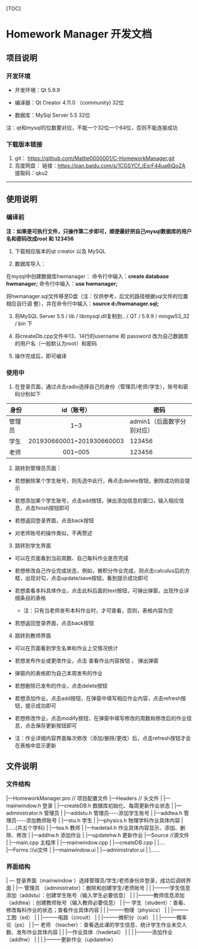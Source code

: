 [TOC]

# Homework Manager 开发文档

## 项目说明

### 开发环境

- 开发环境：Qt 5.9.9

- 编译器：Qt Creator 4.11.0 （community)  32位

- 数据库：MySql Server 5.5  32位

注：qt和mysql的位数要对应，不能一个32位一个64位，否则不能连接成功

### 下载版本链接

1. git： https://github.com/Mattie0000001/C-HomeworkManager.git
2. 百度网盘： 链接：https://pan.baidu.com/s/1CGSYCf_lEsrF44ua6jQoZA 
   提取码：qku2

------

## 使用说明

### 编译前

**注：如果是可执行文件，只操作第二步即可，顺便最好把自己mysql数据库的用户名和密码改成root 和 123456**

1.  下载相应版本的qt creator 以及 MySQL

2.  数据库导入：

   在mysql中创建数据库hwmanager： 
     命令行中输入：**create database hwmanager;**
     命令行中输入：**use hwmanager;**

   将hwmanager.sql文件移至D盘（注：仅供参考，后文的路径根据sql文件的位置相应自行调  整），并在命令行中输入：**source d:/hwmanager.sql;**

3. 将MySQL Server 5.5 / lib / libmysql.dll复制到.. / QT / 5.9.9 / mingw53_32 / bin 下

4.  将createDb.cpp文件中13、14行的username 和 password 改为自己数据库的用户名（一般默认为root）和密码

5.  操作完成后，即可编译

### 使用中

1.  在登录页面，通过点击radio选择自己的身份（管理员/老师/学生），账号和密码分别如下

| 身份   |        id（账号）         | 密码                       |
| ------ | :-----------------------: | -------------------------- |
| 管理员 |            1~3            | admin1（后面数字分别对应） |
| 学生   | 201930660001~201930660003 | 123456                     |
| 老师   |          001~005          | 123456                     |

2.  跳转到管理员页面：

+ 若想删除某个学生账号，则先选中此行，再点击delete按钮，删除成功则会提示

+ 若想添加某个学生账号，点击add按钮，弹出添加信息的窗口，输入相应信息，点击finish按钮即可

+ 若想返回登录界面，点击back按钮

+ 对老师账号的操作类似，不再赘述

3.  跳转到学生界面

+ 可以在页面看到当前周数、自己每科作业是否完成

+ 若想修改自己作业完成状态，例如，微积分作业完成，则点击calculus后的方框，出现对勾，点击update/save按钮，看到提示成功即可

+ 若想查看本科具体作业，点击此科后面的text按钮，可弹出弹窗，出现作业详细条目的表格
  - 注：只有当老师发布本科作业时，才可查看，否则，表格内容为空

+ 若想返回登录界面，点击back按钮

4.   跳转到教师界面

+ 可以在页面看到学生名单和作业上交情况统计

+ 若想发布作业或更改作业，点击 查看作业内容按钮 ， 弹出弹窗

 - 弹窗内的表格即为自己本周发布的作业

 - 若想删除已发布的作业，点击delete按钮

 - 若想添加作业，点击add按钮，在弹窗中填写相应作业内容，点击refresh按钮，提示成功即可

 - 若想修改作业，点击modify按钮，在弹窗中填写修改的周数和修改后的作业信息，点击保存更新按钮即可

 - 注：作业详细内容界面每次修改（添加/删除/更改）后，点击refresh按钮才会在表格中显示更新

## 文件说明

### 文件结构

|—HomeworkManager.pro          // 项目配置文件
|—Headers                                      // 头文件
|   |—mainwindow.h                               登录
|   |—createDB.h                                     数据库初始化、每周更新作业状态
|   |—administrator.h                             管理员
|   |—addstu.h                                         管理员----添加学生账号
|   |—addtea.h                                         管理员----添加教师账号
|   |—stu.h                                                学生
|   |—physics.h                                         物理学科作业具体内容
|   |.....(共五个学科)
|   |—tea.h                                                教师
|   |—hwdetail.h                                      作业具体内容显示、添加、删除、修改
|   |—addhw.h                                          添加作业
|   |—updatehw.h                                    更新作业
|—Source                                         //源文件
|   |—main.cpp                                       主程序
|   |—mainwindow.cpp
|   |—createDB.cpp
|   |....                        
|—Forms                                          //ui文件
|   |—mainwindow.ui
|   |—administrator.ui
|   |......

### 界面结构

| — 登录界面（mainwindow ）选择管理员/学生/老师身份并登录，成功后调转界面
|     |— 管理员 （administrator）：删除和创建学生/老师账号
|     |     |———学生信息添加（addstu）：创建学生账号（输入学生必要信息）
|     |     |———教师信息添加（addtea）：创建教师账号（输入教师必要信息）
|     |— 学生（student）：查看、修改每科作业的状态；查看作业具体内容
|     |     |———物理（physics）
|     |     |———工图（ed）
|     |     |———电路（circuit）
|     |     |———微积分（cal）
|     |     |———概率论（ps）
|     |— 老师 （teacher）：查看选此课的学生信息、统计学生作业未交人数、发布作业具体内容
|     |     |—作业具体（hwdetail）
|     |     |    |———添加作业（addhw）
|     |     |    |———更新作业（updatehw）



